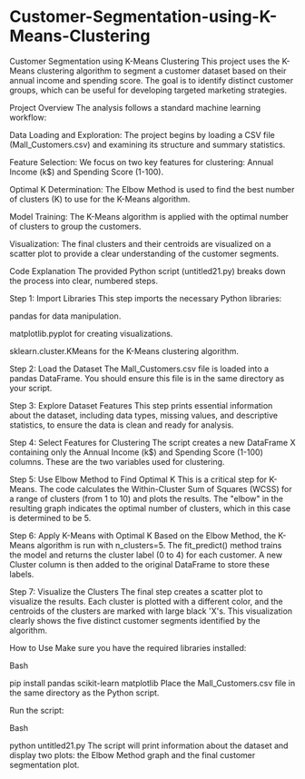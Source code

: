 # Customer-Segmentation-using-K-Means-Clustering
Customer Segmentation using K-Means Clustering
This project uses the K-Means clustering algorithm to segment a customer dataset based on their annual income and spending score. The goal is to identify distinct customer groups, which can be useful for developing targeted marketing strategies.

Project Overview
The analysis follows a standard machine learning workflow:

Data Loading and Exploration: The project begins by loading a CSV file (Mall_Customers.csv) and examining its structure and summary statistics.

Feature Selection: We focus on two key features for clustering: Annual Income (k$) and Spending Score (1-100).

Optimal K Determination: The Elbow Method is used to find the best number of clusters (K) to use for the K-Means algorithm.

Model Training: The K-Means algorithm is applied with the optimal number of clusters to group the customers.

Visualization: The final clusters and their centroids are visualized on a scatter plot to provide a clear understanding of the customer segments.

Code Explanation
The provided Python script (untitled21.py) breaks down the process into clear, numbered steps.

Step 1: Import Libraries
This step imports the necessary Python libraries:

pandas for data manipulation.

matplotlib.pyplot for creating visualizations.

sklearn.cluster.KMeans for the K-Means clustering algorithm.

Step 2: Load the Dataset
The Mall_Customers.csv file is loaded into a pandas DataFrame. You should ensure this file is in the same directory as your script.

Step 3: Explore Dataset Features
This step prints essential information about the dataset, including data types, missing values, and descriptive statistics, to ensure the data is clean and ready for analysis.

Step 4: Select Features for Clustering
The script creates a new DataFrame X containing only the Annual Income (k$) and Spending Score (1-100) columns. These are the two variables used for clustering.

Step 5: Use Elbow Method to Find Optimal K
This is a critical step for K-Means. The code calculates the Within-Cluster Sum of Squares (WCSS) for a range of clusters (from 1 to 10) and plots the results. The "elbow" in the resulting graph indicates the optimal number of clusters, which in this case is determined to be 5.

Step 6: Apply K-Means with Optimal K
Based on the Elbow Method, the K-Means algorithm is run with n_clusters=5. The fit_predict() method trains the model and returns the cluster label (0 to 4) for each customer. A new Cluster column is then added to the original DataFrame to store these labels.

Step 7: Visualize the Clusters
The final step creates a scatter plot to visualize the results. Each cluster is plotted with a different color, and the centroids of the clusters are marked with large black 'X's. This visualization clearly shows the five distinct customer segments identified by the algorithm.

How to Use
Make sure you have the required libraries installed:

Bash

pip install pandas scikit-learn matplotlib
Place the Mall_Customers.csv file in the same directory as the Python script.

Run the script:

Bash

python untitled21.py
The script will print information about the dataset and display two plots: the Elbow Method graph and the final customer segmentation plot.
